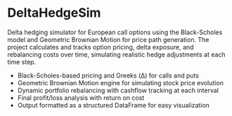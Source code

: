 # DeltaHedgeSim
Delta hedging simulator for European call options using the Black-Scholes model and Geometric Brownian Motion for price path generation. The project calculates and tracks option pricing, delta exposure, and rebalancing costs over time, simulating realistic hedge adjustments at each time step.
- Black-Scholes-based pricing and Greeks (Δ) for calls and puts
- Geometric Brownian Motion engine for simulating stock price evolution
- Dynamic portfolio rebalancing with cashflow tracking at each interval
- Final profit/loss analysis with return on cost
- Output formatted as a structured DataFrame for easy visualization
